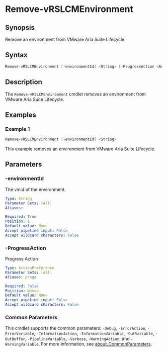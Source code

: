 # Remove-vRSLCMEnvironment

## Synopsis

Remove an environment from VMware Aria Suite Lifecycle

## Syntax

```powershell
Remove-vRSLCMEnvironment [-environmentId] <String> [-ProgressAction <ActionPreference>] [<CommonParameters>]
```

## Description

The `Remove-vRSLCMEnvironment` cmdlet removes an environment from VMware Aria Suite Lifecycle.

## Examples

### Example 1

```powershell
Remove-vRSLCMEnvironment [-environmentId] <String> 
```

This example removes an environment from VMware Aria Suite Lifecycle.

## Parameters

### -environmentId

The vmid of the environment.

```yaml
Type: String
Parameter Sets: (All)
Aliases:

Required: True
Position: 1
Default value: None
Accept pipeline input: False
Accept wildcard characters: False
```

### -ProgressAction

Progress Action

```yaml
Type: ActionPreference
Parameter Sets: (All)
Aliases: proga

Required: False
Position: Named
Default value: None
Accept pipeline input: False
Accept wildcard characters: False
```

### Common Parameters

This cmdlet supports the common parameters: `-Debug`, `-ErrorAction`, `-ErrorVariable`, `-InformationAction`, `-InformationVariable`, `-OutVariable`, `-OutBuffer`, `-PipelineVariable`, `-Verbose`, `-WarningAction`, and `-WarningVariable`. For more information, see [about_CommonParameters](http://go.microsoft.com/fwlink/?LinkID=113216).
